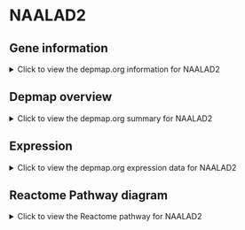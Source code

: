 <h1>NAALAD2</h1>

<h2>Gene information</h2>
<details>
  <summary>Click to view the depmap.org information for NAALAD2</summary>
  <p><a href="https://depmap.org/portal/gene/NAALAD2?tab=about" target="_BLANK">Open page in a new tab...</a></p>
  <iframe src="https://depmap.org/portal/gene/NAALAD2?tab=about" style="border:none;width:100%;height:800px"></iframe>
</details>

<h2>Depmap overview</h2>
<details>
  <summary>Click to view the depmap.org summary for NAALAD2</summary>
  <p><a href="https://depmap.org/portal/gene/NAALAD2?tab=overview" target="_BLANK">Open page in a new tab...</a></p>
  <iframe src="https://depmap.org/portal/gene/NAALAD2?tab=overview" style="border:none;width:100%;height:800px"></iframe>
</details>

<h2>Expression</h2>
<details>
  <summary>Click to view the depmap.org expression data for NAALAD2</summary>
  <p><a href="https://depmap.org/portal/gene/NAALAD2?tab=characterization" target="_BLANK">Open page in a new tab...</a></p>
  <iframe src="https://depmap.org/portal/gene/NAALAD2?tab=characterization" style="border:none;width:100%;height:800px"></iframe>
</details>



<h2>Reactome Pathway diagram</h2>
<details>
  <summary>Click to view the Reactome pathway for NAALAD2</summary>
  <p><a href="https://reactome.org/PathwayBrowser/#/R-HSA-8963693" target="_BLANK">Open page in a new tab...</a></p>
  <p>Aspartate and asparagine metabolism</p>
<iframe src="https://reactome.org/PathwayBrowser/#/R-HSA-8963693" style="border:none;width:100%;height:800px"></iframe>
</details>



